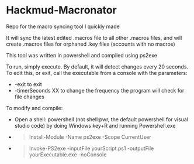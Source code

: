 # Hackmud-Macronator
Repo for the macro syncing tool I quickly made

It will sync the latest edited .macros file to all other .macros files, and will create .macros files for orphaned .key files (accounts with no macros)

This tool was written in powershell and compiled using ps2exe

To run, simply execute. By default, it will detect changes every 20 seconds. To edit this, or exit, call the executable from a console with the parameters:
- -exit to exit
- -timerSeconds XX to change the frequency the program will check for file changes

To modify and compile:
- Open a shell: powershell (not shell:pwr, the default powershell for visual studio code) by doing Windows key+R and running Powershell.exe
- > Install-Module -Name ps2exe -Scope CurrentUser
- > Invoke-PS2exe -inputFile yourScript.ps1 -outputFile yourExecutable.exe -noConsole


